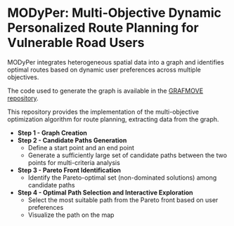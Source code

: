 # MODyPer: Multi-Objective Dynamic Personalized Route Planning for Vulnerable Road Users

MODyPer integrates heterogeneous spatial data into a graph and identifies optimal routes based on dynamic user preferences across multiple objectives.

The code used to generate the graph is available in the [GRAFMOVE repository](https://github.com/federicarollo/GRAFMOVE/).

This repository provides the implementation of the multi-objective optimization algorithm for route planning, extracting data from the graph.

- **Step 1 - Graph Creation**
- **Step 2 - Candidate Paths Generation**
	- Define a start point and an end point
	- Generate a sufficiently large set of candidate paths between the two points for multi-criteria analysis
- **Step 3 - Pareto Front Identification**
	- Identify the Pareto-optimal set (non-dominated solutions) among candidate paths
- **Step 4 - Optimal Path Selection and Interactive Exploration**
	- Select the most suitable path from the Pareto front based on user preferences
	- Visualize the path on the map

